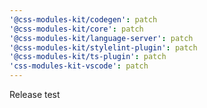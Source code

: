 ```yaml
---
'@css-modules-kit/codegen': patch
'@css-modules-kit/core': patch
'@css-modules-kit/language-server': patch
'@css-modules-kit/stylelint-plugin': patch
'@css-modules-kit/ts-plugin': patch
'css-modules-kit-vscode': patch
---
```


Release test
